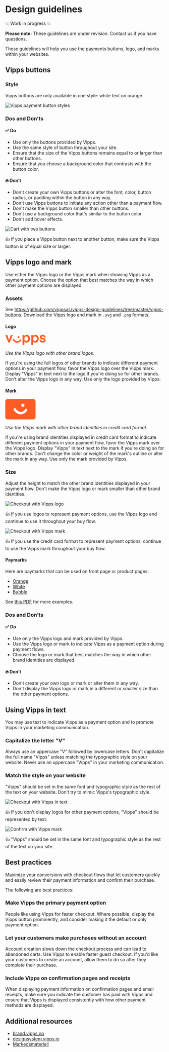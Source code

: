 <!-- START_METADATA
---
title: Design guidelines
sidebar_label: Introduction
sidebar_position: 1
hide_table_of_contents: true
pagination_next: null
pagination_prev: null
---
END_METADATA -->

# Design guidelines

💥 Work in progress 💥


**Please note:** These guidelines are under revision. Contact us if you have questions.

<!-- START_METADATA
This content might be better reviewed in GitHub for now. See <https://github.com/vippsas/vipps-design-guidelines>.
END_METADATA -->


These guidelines will help you use the payments buttons, logo, and marks within your websites.

## Vipps buttons

### Style

Vipps buttons are only available in one style: white text on orange.

![Vipps payment button styles](images/style.svg)

### Dos and Don’ts

#### ✅ Do

- Use only the buttons provided by Vipps.
- Use the same style of button throughout your site.
- Ensure that the size of the Vipps buttons remains equal to or larger than other buttons.
- Ensure that you choose a background color that contrasts with the button color.

#### 🔥 Don’t

- Don't create your own Vipps buttons or alter the font, color, button radius, or padding within the button in any way.
- Don't use Vipps buttons to initiate any action other than a payment flow.
- Don't make the Vipps button smaller than other buttons.
- Don't use a background color that's similar to the button color.
- Don't add hover effects.

![Cart with two buttons](images/cart-two-buttons.svg)

👍 If you place a Vipps button next to another button, make sure the Vipps button is of equal size or larger.

## Vipps logo and mark

Use either the Vipps logo or the Vipps mark when showing Vipps as a payment option. Choose the option that best matches the way in which other payment options are displayed.

### Assets

See <https://github.com/vippsas/vipps-design-guidelines/tree/master/vipps-buttons>.
Download the Vipps logo and mark in `.svg` and `.png` formats.

#### Logo

![Vipps logo](images/logo.svg)

*Use the Vipps logo with other brand logos.*

If you're using the full logos of other brands to indicate different payment options in your payment flow, favor the Vipps logo over the Vipps mark. Display "Vipps" in text next to the logo if you're doing so for other brands. Don't alter the Vipps logo in any way. Use only the logo provided by Vipps.

#### Mark

![Vipps mark](images/mark.svg)

*Use the Vipps mark with other brand identities in credit card format.*

If you're using brand identities displayed in credit card format to indicate different payment options in your payment flow, favor the Vipps mark over the Vipps logo. Display "Vipps" in text next to the mark if you're doing so for other brands. Don't change the color or weight of the mark's outline or alter the mark in any way. Use only the mark provided by Vipps.

### Size

Adjust the height to match the other brand identities displayed in your payment flow. Don't make the Vipps logo or mark smaller than other brand identities.

![Checkout with Vipps logo](images/checkout-logo.svg)

👍 If you use logos to represent payment options, use the Vipps logo and continue to use it throughout your buy flow.

![Checkout with Vipps mark](images/checkout-mark.svg)

👍 If you use the credit card format to represent payment options, continue to use the Vipps mark throughout your buy flow.

#### Paymarks

Here are paymarks that can be used on front page or product pages:

* [Orange](vipps-paymarks/01-Betal-med-vipps-oransj.png)
* [White](vipps-paymarks/02-Betal-med-vipps-hvit.png)
* [Bubble](vipps-paymarks/03-Betal-med-vipps-boble.png)

See [this PDF](./vipps-paymarks/Vipps-nettbutikker-v.4.0%20utrekk.pdf) for more examples.

### Dos and Don’ts

#### ✅ Do

* Use only the Vipps logo and mark provided by Vipps.
* Use the Vipps logo or mark to indicate Vipps as a payment option during payment flows.
* Choose the logo or mark that best matches the way in which other brand identities are displayed.

#### 🔥 Don’t

* Don't create your own logo or mark or alter them in any way.
* Don't display the Vipps logo or mark in a different or smaller size than the other payment options.

## Using Vipps in text

You may use text to indicate Vipps as a payment option and to promote Vipps in your marketing communication.

### Capitalize the letter "V"

Always use an uppercase "V" followed by lowercase letters. Don't capitalize the full name "Vipps" unless matching the typographic style on your website. Never use an uppercase "Vipps" in your marketing communication.

### Match the style on your website

"Vipps" should be set in the same font and typographic style as the rest of the text on your website. Don't try to mimic Vipps's typographic style.

![Checkout with Vipps in text](images/cart-text.svg)

👍 If you don't display logos for other payment options, "Vipps" should be represented by text.

![Confirm with Vipps mark](images/confirm-mark.svg)

👍 "Vipps" should be set in the same font and typographic style as the rest of the text on your site.

## Best practices

Maximize your conversions with checkout flows that let customers quickly and easily review their payment information and confirm their purchase.

The following are best practices:

### Make Vipps the primary payment option

People like using Vipps for faster checkout. Where possible, display the Vipps button prominently, and consider making it the default or only payment option.

### Let your customers make purchases without an account

Account creation slows down the checkout process and can lead to abandoned carts. Use Vipps to enable faster guest checkout. If you'd like your customers to create an account, allow them to do so after they complete their purchase.

### Include Vipps on confirmation pages and receipts

When displaying payment information on confirmation pages and email receipts, make sure you indicate the customer has paid with Vipps and ensure that Vipps is displayed consistently with how other payment methods are displayed.


## Additional resources

* [brand.vipps.no](https://brand.vipps.no/)
* [designsystem.vipps.io](https://designsystem.vipps.io)
* [Markedsmateriell](https://www.vipps.no/markedsmateriell/)